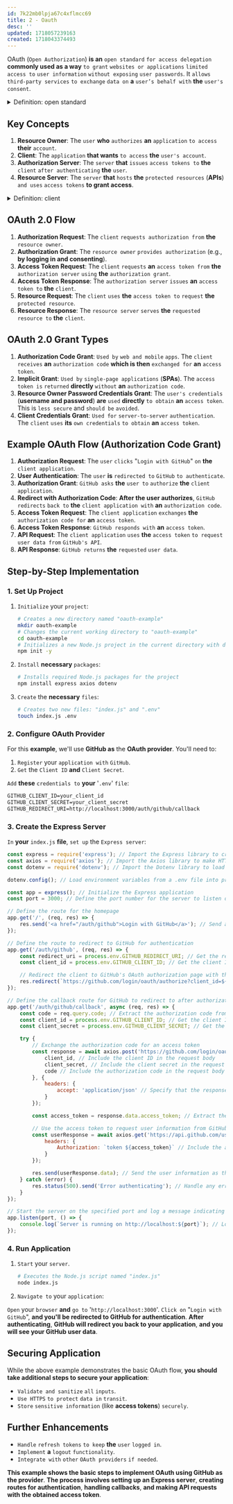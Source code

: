 ```yaml
---
id: 7k22mb0lpja67c4xflmcc69
title: 2 - Oauth
desc: ''
updated: 1718057239163
created: 1718043374493
---
```


OAuth (`Open Authorization`) **is an** `open standard` `for access delegation` **commonly used as a way** `to grant` `websites or applications` `limited access to` `user information` `without exposing` `user passwords`. It `allows` `third-party services` `to exchange` `data on` **a** `user’s behalf with` **the** `user's consent`.



<!-- start of 'open standard' section -->
<details>
    <summary>Definition: open standard</summary>

#
An open standard **is a** `set of` `rules or guidelines` **that** `anyone` `can access and use` `for free`. **These standards help** `ensure` **that** `different` `systems and devices` **can** `work together` `easily`.

---
</details>
<!-- end of 'open standard' section -->



## Key Concepts

1. **Resource Owner**: The `user` **who** `authorizes` **an** `application` `to access` **their** `account`.
2. **Client**: The `application` **that wants** `to access` **the** `user's account`.
3. **Authorization Server**: The `server` **that** `issues` `access tokens to` **the** `client` `after authenticating` **the** `user`.
4. **Resource Server**: The `server` **that** `hosts` **the** `protected resources` (**APIs**) `and uses` `access tokens` **to grant access**.



<!-- start of 'client' section -->
<details>
    <summary>Definition: client</summary>

#
A client **is a** `device or program` **that** `requests` `services or resources from` **a** `server in` **a** `network`. For example, **a web browser is a client that requests web pages from web servers**.

---
</details>
<!-- end of 'client' section -->



## OAuth 2.0 Flow

1. **Authorization Request**: The `client` `requests authorization from` **the** `resource owner`.
2. **Authorization Grant**: The `resource owner` `provides authorization` (e.g., **by logging in and consenting**).
3. **Access Token Request**: The `client` `requests` **an** `access token from` **the** `authorization server` `using` **the** `authorization grant`.
4. **Access Token Response**: The `authorization server` `issues` **an** `access token to` **the** `client`.
5. **Resource Request**: The `client` `uses` **the** `access token to` `request` **the** `protected resource`.
6. **Resource Response**: The `resource server` `serves` **the** `requested resource to` **the** `client`.

## OAuth 2.0 Grant Types

1. **Authorization Code Grant**: `Used by` `web and mobile` `apps`. The `client` `receives` **an** `authorization code` **which is then** `exchanged for` **an** `access token`.
2. **Implicit Grant**: `Used by` `single-page applications` (**SPAs**). The `access token is` `returned` **directly** `without` **an** `authorization code`.
3. **Resource Owner Password Credentials Grant**: The `user's credentials` (**username and password**) **are** `used` **directly** `to obtain` **an** `access token`. This is `less secure` and `should be` `avoided`.
4. **Client Credentials Grant**: `Used for` `server-to-server` `authentication`. The `client` `uses` **its** `own credentials` `to obtain` **an** `access token`.

## Example OAuth Flow (Authorization Code Grant)

1. **Authorization Request**: The `user` `clicks` "`Login with GitHub`" `on` **the** `client application`.
2. **User Authentication**: The `user` **is** `redirected to` `GitHub` `to authenticate`.
3. **Authorization Grant**: `GitHub asks` **the** `user to` `authorize` **the** `client application`.
4. **Redirect with Authorization Code**: **After the user authorizes**, `GitHub redirects` `back to` **the** `client application with` **an** `authorization code`.
5. **Access Token Request**: The `client application` `exchanges` **the** `authorization code for` **an** `access token`.
6. **Access Token Response**: `GitHub responds with` **an** `access token`.
7. **API Request**: The `client application` `uses` **the** `access token` `to request` `user data from` `GitHub's API`.
8. **API Response**: `GitHub returns` **the** `requested` `user data`.

## Step-by-Step Implementation

### 1. Set Up Project

1. `Initialize` your `project`:

    ```bash
    # Creates a new directory named "oauth-example"
    mkdir oauth-example
    # Changes the current working directory to "oauth-example"
    cd oauth-example
    # Initializes a new Node.js project in the current directory with default settings (-y flag skips the initialization prompts)
    npm init -y
    ```

2. `Install` **necessary** `packages`:

    ```bash
    # Installs required Node.js packages for the project
    npm install express axios dotenv
    ```

3. `Create` the **necessary** `files`:

    ```bash
    # Creates two new files: "index.js" and ".env"
    touch index.js .env
    ```

### 2. Configure OAuth Provider

For this **example**, we'll use **GitHub as** the **OAuth provider**. You'll need to:

1. `Register` your `application with` `GitHub`.
2. `Get` the `Client ID` **and** `Client Secret`.

`Add` **these** `credentials to` **your** '`.env`' `file`:

```markdown
GITHUB_CLIENT_ID=your_client_id
GITHUB_CLIENT_SECRET=your_client_secret
GITHUB_REDIRECT_URI=http://localhost:3000/auth/github/callback
```

### 3. Create the Express Server

`In` **your** `index.js` **file**, `set up` the `Express server`:

```js
const express = require('express'); // Import the Express library to create a web server
const axios = require('axios'); // Import the Axios library to make HTTP requests
const dotenv = require('dotenv'); // Import the Dotenv library to load environment variables

dotenv.config(); // Load environment variables from a .env file into process.env

const app = express(); // Initialize the Express application
const port = 3000; // Define the port number for the server to listen on

// Define the route for the homepage
app.get('/', (req, res) => {
    res.send('<a href="/auth/github">Login with GitHub</a>'); // Send an HTML link to the client to start the GitHub OAuth flow
});

// Define the route to redirect to GitHub for authentication
app.get('/auth/github', (req, res) => {
    const redirect_uri = process.env.GITHUB_REDIRECT_URI; // Get the redirect URI from environment variables
    const client_id = process.env.GITHUB_CLIENT_ID; // Get the client ID from environment variables

    // Redirect the client to GitHub's OAuth authorization page with the client ID and redirect URI
    res.redirect(`https://github.com/login/oauth/authorize?client_id=${client_id}&redirect_uri=${redirect_uri}`);
});

// Define the callback route for GitHub to redirect to after authorization
app.get('/auth/github/callback', async (req, res) => {
    const code = req.query.code; // Extract the authorization code from the query parameters
    const client_id = process.env.GITHUB_CLIENT_ID; // Get the client ID from environment variables
    const client_secret = process.env.GITHUB_CLIENT_SECRET; // Get the client secret from environment variables

    try {
        // Exchange the authorization code for an access token
        const response = await axios.post('https://github.com/login/oauth/access_token', {
            client_id, // Include the client ID in the request body
            client_secret, // Include the client secret in the request body
            code // Include the authorization code in the request body
        }, {
            headers: {
                accept: 'application/json' // Specify that the response should be in JSON format
            }
        });

        const access_token = response.data.access_token; // Extract the access token from the response data

        // Use the access token to request user information from GitHub
        const userResponse = await axios.get('https://api.github.com/user', {
            headers: {
                Authorization: `token ${access_token}` // Include the access token in the Authorization header
            }
        });

        res.send(userResponse.data); // Send the user information as the response
    } catch (error) {
        res.status(500).send('Error authenticating'); // Handle any errors by sending a 500 status code and an error message
    }
});

// Start the server on the specified port and log a message indicating the server is running
app.listen(port, () => {
    console.log(`Server is running on http://localhost:${port}`); // Log the server URL
});
```

### 4. Run Application

1. `Start` your `server`.

    ```bash
    # Executes the Node.js script named "index.js"
    node index.js
    ```

2. `Navigate to` your `application`:

`Open` your `browser` **and** `go to` '`http://localhost:3000`'. `Click on` "`Login with GitHub`", **and you'll be redirected to GitHub for authentication**. **After authenticating**, **GitHub will redirect you back to your application**, **and you will see your GitHub user data**.

## Securing Application 

While the above example demonstrates the basic OAuth flow, **you should take additional steps to secure your application**:

- `Validate and sanitize` `all` `inputs`.
- `Use HTTPS` `to protect` `data in` `transit`.
- `Store` `sensitive information` (like **access tokens**) `securely`.

## Further Enhancements

- `Handle` `refresh tokens` `to keep` **the** `user` `logged in`.
- `Implement` **a** `logout` `functionality`.
- `Integrate with` `other` `OAuth providers` `if needed`.

**This example shows the basic steps to implement OAuth using GitHub as the provider**. **The process involves setting up an Express server**, **creating routes for authentication**, **handling callbacks**, **and making API requests with the obtained access token**.